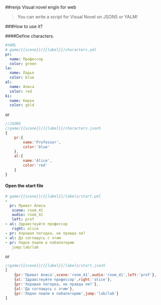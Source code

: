 
##renjs
Visual novel engin for web
>You can write a script for Visual Novel on JSON5 or YALM!

###How to use it?

####Define characters.

```yaml
#YAML
# game/{{scene}}/{{label}}/characters.yml
pr:
  name: Профессор
  color: green
la:
  name: Ладья
  color: blue
al:
  name: Алиса
  color: red
ki:
  name: Кирон
  color: gold

```

or

```javascript
//JSON5
//game/{{scene}}/{{label}}/characters.json5
{
	pr:{ 
		name:'Professor',
		color:'blue'
	},
	al:{
		name:'Alice',
		color:'red'
	}
}

```

#### Open the start file
```yaml
# game/{{scene}}/{{label}}/labels/start.yml
-
  pr: Привет Алиса
   scene: room_41
   audio: room_41
   left: prof
- al: Здравствуйте профессор
   right: alice
- pr: Хорошая погодка, не правда ли?
- al: Да соглашусь с этим
- pr: Ладно пошли в лабалаторию
   jump:lab/lab

```
or
```javascript
//game/{{scene}}/{{label}}/labels/start.json5
[
	{pr:'Привет Алиса',scene:'room_41',audio:'room_41',left:'prof'},
	{al:'Здравствуйте профессор',right:'alice'},
	{pr:'Хорошая погодка, не правда ли?'},
	{al:'Да соглашусь с этим'},
	{pr:'Ладно пошли в лабалаторию',jump:'lab/lab'}
]
```

